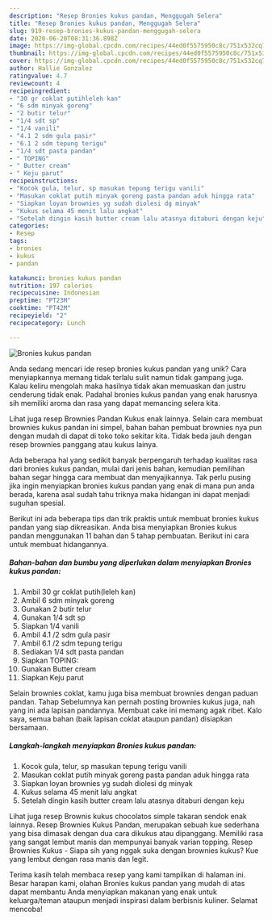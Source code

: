 ```yaml
---
description: "Resep Bronies kukus pandan, Menggugah Selera"
title: "Resep Bronies kukus pandan, Menggugah Selera"
slug: 919-resep-bronies-kukus-pandan-menggugah-selera
date: 2020-06-20T08:31:36.898Z
image: https://img-global.cpcdn.com/recipes/44ed0f5575950c8c/751x532cq70/bronies-kukus-pandan-foto-resep-utama.jpg
thumbnail: https://img-global.cpcdn.com/recipes/44ed0f5575950c8c/751x532cq70/bronies-kukus-pandan-foto-resep-utama.jpg
cover: https://img-global.cpcdn.com/recipes/44ed0f5575950c8c/751x532cq70/bronies-kukus-pandan-foto-resep-utama.jpg
author: Hallie Gonzalez
ratingvalue: 4.7
reviewcount: 4
recipeingredient:
- "30 gr coklat putihleleh kan"
- "6 sdm minyak goreng"
- "2 butir telur"
- "1/4 sdt sp"
- "1/4 vanili"
- "4.1 2 sdm gula pasir"
- "6.1 2 sdm tepung terigu"
- "1/4 sdt pasta pandan"
- " TOPING"
- " Butter cream"
- " Keju parut"
recipeinstructions:
- "Kocok gula, telur, sp masukan tepung terigu vanili"
- "Masukan coklat putih minyak goreng pasta pandan aduk hingga rata"
- "Siapkan loyan brownies yg sudah diolesi dg minyak"
- "Kukus selama 45 menit lalu angkat"
- "Setelah dingin kasih butter cream lalu atasnya ditaburi dengan keju"
categories:
- Resep
tags:
- bronies
- kukus
- pandan

katakunci: bronies kukus pandan 
nutrition: 197 calories
recipecuisine: Indonesian
preptime: "PT23M"
cooktime: "PT42M"
recipeyield: "2"
recipecategory: Lunch

---
```



![Bronies kukus pandan](https://img-global.cpcdn.com/recipes/44ed0f5575950c8c/751x532cq70/bronies-kukus-pandan-foto-resep-utama.jpg)

Anda sedang mencari ide resep bronies kukus pandan yang unik? Cara menyiapkannya memang tidak terlalu sulit namun tidak gampang juga. Kalau keliru mengolah maka hasilnya tidak akan memuaskan dan justru cenderung tidak enak. Padahal bronies kukus pandan yang enak harusnya sih memiliki aroma dan rasa yang dapat memancing selera kita.

Lihat juga resep Brownies Pandan Kukus enak lainnya. Selain cara membuat brownies kukus pandan ini simpel, bahan bahan pembuat brownies nya pun dengan mudah di dapat di toko toko sekitar kita. Tidak beda jauh dengan resep brownies panggang atau kukus lainya.

Ada beberapa hal yang sedikit banyak berpengaruh terhadap kualitas rasa dari bronies kukus pandan, mulai dari jenis bahan, kemudian pemilihan bahan segar hingga cara membuat dan menyajikannya. Tak perlu pusing jika ingin menyiapkan bronies kukus pandan yang enak di mana pun anda berada, karena asal sudah tahu triknya maka hidangan ini dapat menjadi suguhan spesial.


Berikut ini ada beberapa tips dan trik praktis untuk membuat bronies kukus pandan yang siap dikreasikan. Anda bisa menyiapkan Bronies kukus pandan menggunakan 11 bahan dan 5 tahap pembuatan. Berikut ini cara untuk membuat hidangannya.

<!--inarticleads1-->

##### Bahan-bahan dan bumbu yang diperlukan dalam menyiapkan Bronies kukus pandan:

1. Ambil 30 gr coklat putih(leleh kan)
1. Ambil 6 sdm minyak goreng
1. Gunakan 2 butir telur
1. Gunakan 1/4 sdt sp
1. Siapkan 1/4 vanili
1. Ambil 4.1 /2 sdm gula pasir
1. Ambil 6.1 /2 sdm tepung terigu
1. Sediakan 1/4 sdt pasta pandan
1. Siapkan  TOPING:
1. Gunakan  Butter cream
1. Siapkan  Keju parut


Selain brownies coklat, kamu juga bisa membuat brownies dengan paduan pandan. Tahap Sebelumnya kan pernah posting brownies kukus juga, nah yang ini ada lapisan pandannya. Membuat cake ini memang agak ribet. Kalo saya, semua bahan (baik lapisan coklat ataupun pandan) disiapkan bersamaan. 

<!--inarticleads2-->

##### Langkah-langkah menyiapkan Bronies kukus pandan:

1. Kocok gula, telur, sp masukan tepung terigu vanili
1. Masukan coklat putih minyak goreng pasta pandan aduk hingga rata
1. Siapkan loyan brownies yg sudah diolesi dg minyak
1. Kukus selama 45 menit lalu angkat
1. Setelah dingin kasih butter cream lalu atasnya ditaburi dengan keju


Lihat juga resep Brownis kukus chocolatos simple takaran sendok enak lainnya. Resep Brownies Kukus Pandan, merupakan sebuah kue sederhana yang bisa dimasak dengan dua cara dikukus atau dipanggang. Memiliki rasa yang sangat lembut manis dan mempunyai banyak varian topping. Resep Brownies Kukus - Siapa sih yang nggak suka dengan brownies kukus? Kue yang lembut dengan rasa manis dan legit. 

Terima kasih telah membaca resep yang kami tampilkan di halaman ini. Besar harapan kami, olahan Bronies kukus pandan yang mudah di atas dapat membantu Anda menyiapkan makanan yang enak untuk keluarga/teman ataupun menjadi inspirasi dalam berbisnis kuliner. Selamat mencoba!
